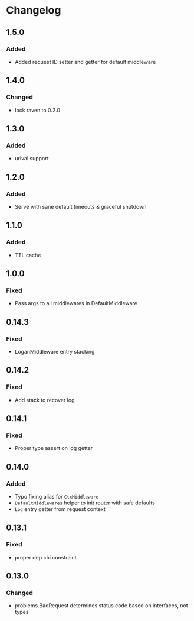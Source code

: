 # Changelog

## 1.5.0
### Added
- Added request ID setter and getter for default middleware

## 1.4.0
### Changed
- lock raven to 0.2.0

## 1.3.0
### Added
- urlval support

## 1.2.0
### Added
- Serve with sane default timeouts & graceful shutdown
## 1.1.0
### Added
- TTL cache

## 1.0.0
### Fixed
* Pass args to all middlewares in DefaultMiddleware

## 0.14.3

### Fixed

* LoganMiddleware entry stacking

## 0.14.2

### Fixed

* Add stack to recover log

## 0.14.1

### Fixed

* Proper type assert on log getter

## 0.14.0

### Added

* Typo fixing alias for `CtxMiddleware`
* `DefaultMiddlewares` helper to init router with safe defaults
* `Log` entry getter from request context

## 0.13.1

### Fixed

* proper dep chi constraint

## 0.13.0

### Changed

* problems.BadRequest determines status code based on interfaces, not types
